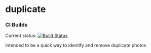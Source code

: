 duplicate
=========

### CI Builds
Current status:  [![Build Status](https://travis-ci.org/CallumD/duplicate.svg?branch=master)](https://travis-ci.org/CallumD/duplicate)

Intended to be a quick way to identify and remove duplicate photos
